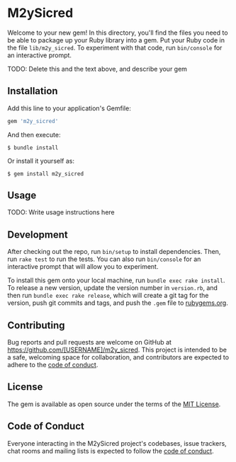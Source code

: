 # M2ySicred

Welcome to your new gem! In this directory, you'll find the files you need to be able to package up your Ruby library into a gem. Put your Ruby code in the file `lib/m2y_sicred`. To experiment with that code, run `bin/console` for an interactive prompt.

TODO: Delete this and the text above, and describe your gem

## Installation

Add this line to your application's Gemfile:

```ruby
gem 'm2y_sicred'
```

And then execute:

    $ bundle install

Or install it yourself as:

    $ gem install m2y_sicred

## Usage

TODO: Write usage instructions here

## Development

After checking out the repo, run `bin/setup` to install dependencies. Then, run `rake test` to run the tests. You can also run `bin/console` for an interactive prompt that will allow you to experiment.

To install this gem onto your local machine, run `bundle exec rake install`. To release a new version, update the version number in `version.rb`, and then run `bundle exec rake release`, which will create a git tag for the version, push git commits and tags, and push the `.gem` file to [rubygems.org](https://rubygems.org).

## Contributing

Bug reports and pull requests are welcome on GitHub at https://github.com/[USERNAME]/m2y_sicred. This project is intended to be a safe, welcoming space for collaboration, and contributors are expected to adhere to the [code of conduct](https://github.com/[USERNAME]/m2y_sicred/blob/master/CODE_OF_CONDUCT.md).


## License

The gem is available as open source under the terms of the [MIT License](https://opensource.org/licenses/MIT).

## Code of Conduct

Everyone interacting in the M2ySicred project's codebases, issue trackers, chat rooms and mailing lists is expected to follow the [code of conduct](https://github.com/[USERNAME]/m2y_sicred/blob/master/CODE_OF_CONDUCT.md).
